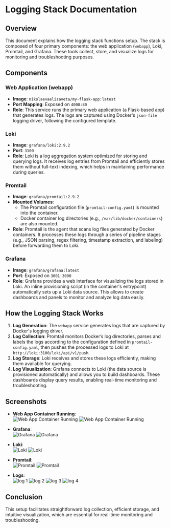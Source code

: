 # Logging Stack Documentation

## Overview

This document explains how the logging stack functions setup. The stack is composed of four primary components: the web application (`webapp`), Loki, Promtail, and Grafana. These tools collect, store, and visualize logs for monitoring and troubleshooting purposes.

## Components

### Web Application (webapp)

- **Image**: `nikolaevaelizaveta/my-flask-app:latest`
- **Port Mapping**: Exposed on `4000:80`
- **Role**: This service runs the primary web application (a Flask-based app) that generates logs. The logs are captured using Docker's `json-file` logging driver, following the configured template.

### Loki

- **Image**: `grafana/loki:2.9.2`
- **Port**: `3100`
- **Role**: Loki is a log aggregation system optimized for storing and querying logs. It receives log entries from Promtail and efficiently stores them without full-text indexing, which helps in maintaining performance during queries.

### Promtail

- **Image**: `grafana/promtail:2.9.2`
- **Mounted Volumes**:
  - The Promtail configuration file (`promtail-config.yaml`) is mounted into the container.
  - Docker container log directories (e.g., `/var/lib/docker/containers`) are also mounted.
- **Role**: Promtail is the agent that scans log files generated by Docker containers. It processes these logs through a series of pipeline stages (e.g., JSON parsing, regex filtering, timestamp extraction, and labeling) before forwarding them to Loki.

### Grafana

- **Image**: `grafana/grafana:latest`
- **Port**: Exposed on `3001:3000`
- **Role**: Grafana provides a web interface for visualizing the logs stored in Loki. An inline provisioning script (in the container's entrypoint) automatically sets up a Loki data source. This allows to create dashboards and panels to monitor and analyze log data easily.

## How the Logging Stack Works

1. **Log Generation**: The `webapp` service generates logs that are captured by Docker's logging driver.
2. **Log Collection**: Promtail monitors Docker’s log directories, parses and labels the logs according to the configuration defined in `promtail-config.yaml`, then pushes the processed logs to Loki at `http://loki:3100/loki/api/v1/push`.
3. **Log Storage**: Loki receives and stores these logs efficiently, making them available for querying.
4. **Log Visualization**: Grafana connects to Loki (the data source is provisioned automatically) and allows you to build dashboards. These dashboards display query results, enabling real-time monitoring and troubleshooting.

## Screenshots

- **Web App Container Running**:  
  ![Web App Container Running](./screenshots/1.jpg)
  ![Web App Container Running](./screenshots/1.1.jpg)

- **Grafana**:  
  ![Grafana](./screenshots/2.jpg)
  ![Grafana](./screenshots/2.2.jpg)

- **Loki**:  
  ![Loki](./screenshots/3.jpg)
  ![Loki](./screenshots/3.3.jpg)

- **Promtail**:  
  ![Promtail](./screenshots/4.jpg)
  ![Promtail](./screenshots/4.4.jpg)

- **Logs**:  
  ![log 1](./screenshots/5.jpg)
  ![log 2](./screenshots/6.jpg)
  ![log 3](./screenshots/7.jpg)
  ![log 4](./screenshots/8.jpg)

## Conclusion

This setup facilitates straightforward log collection, efficient storage, and intuitive visualization, which are essential for real-time monitoring and troubleshooting.